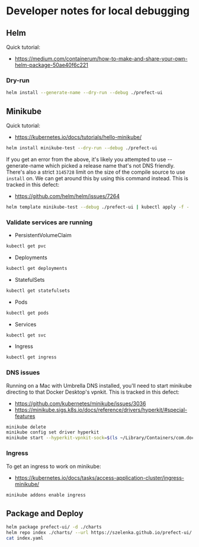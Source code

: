 # Developer notes for local debugging

## Helm
Quick tutorial:
- https://medium.com/containerum/how-to-make-and-share-your-own-helm-package-50ae40f6c221

### Dry-run
```bash
helm install --generate-name --dry-run --debug ./prefect-ui
```

## Minikube
Quick tutorial:
- https://kubernetes.io/docs/tutorials/hello-minikube/

```bash
helm install minikube-test --dry-run --debug ./prefect-ui
```

If you get an error from the above, it's likely you attempted to use --generate-name which picked a release name
that's not DNS friendly. There's also a strict `3145728` limit on the size of the compile source to use `install` on. 
We can get around this by using this command instead. This is tracked in this defect:

- https://github.com/helm/helm/issues/7264

```bash
helm template minikube-test --debug ./prefect-ui | kubectl apply -f -
```

### Validate services are running
- PersistentVolumeClaim
```bash
kubectl get pvc
```
- Deployments
```bash
kubectl get deployments
```
- StatefulSets
```bash
kubectl get statefulsets
```
- Pods
```bash
kubectl get pods
```
- Services
```bash
kubectl get svc
```
- Ingress
```bash
kubectl get ingress
```

### DNS issues
Running on a Mac with Umbrella DNS installed, you'll need to start minikube directing to that Docker Desktop's vpnkit.
This is tracked in this defect:

- https://github.com/kubernetes/minikube/issues/3036
- https://minikube.sigs.k8s.io/docs/reference/drivers/hyperkit/#special-features
```bash
minikube delete
minikube config set driver hyperkit
minikube start --hyperkit-vpnkit-sock=$(ls ~/Library/Containers/com.docker.docker/Data/vpnkit.eth.sock)
```

### Ingress
To get an ingress to work on minikube:
- https://kubernetes.io/docs/tasks/access-application-cluster/ingress-minikube/
```bash
minikube addons enable ingress
```

## Package and Deploy
```bash
helm package prefect-ui/ -d ./charts
helm repo index ./charts/ --url https://szelenka.github.io/prefect-ui/
cat index.yaml
```